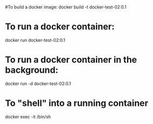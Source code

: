 #To build a docker image:
docker build -t docker-test-02:0.1

# To run a docker container:
docker run docker-test-02:0.1

# To run a docker container in the background:
docker run -d docker-test-02:0.1

# To "shell" into a running container
docker exec -it <container-id> /bin/sh
